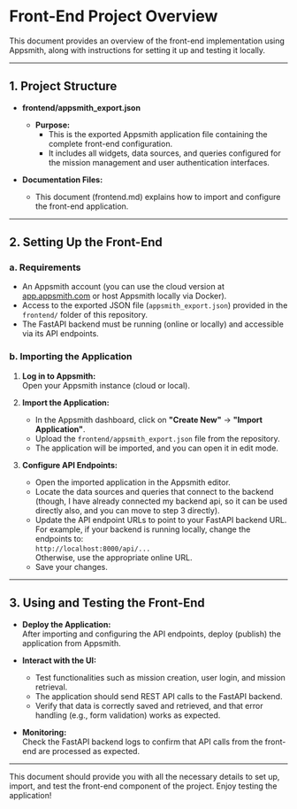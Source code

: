 # Front-End Project Overview

This document provides an overview of the front-end implementation using Appsmith, along with instructions for setting it up and testing it locally.

---

## 1. Project Structure

- **frontend/appsmith_export.json**  
  - **Purpose:**  
    - This is the exported Appsmith application file containing the complete front-end configuration.  
    - It includes all widgets, data sources, and queries configured for the mission management and user authentication interfaces.
    
- **Documentation Files:**  
  - This document (frontend.md) explains how to import and configure the front-end application.

---

## 2. Setting Up the Front-End

### a. Requirements

- An Appsmith account (you can use the cloud version at [app.appsmith.com](https://app.appsmith.com/) or host Appsmith locally via Docker).
- Access to the exported JSON file (`appsmith_export.json`) provided in the `frontend/` folder of this repository.
- The FastAPI backend must be running (online or locally) and accessible via its API endpoints.

### b. Importing the Application

1. **Log in to Appsmith:**  
   Open your Appsmith instance (cloud or local).

2. **Import the Application:**  
   - In the Appsmith dashboard, click on **"Create New"** → **"Import Application"**.
   - Upload the `frontend/appsmith_export.json` file from the repository.
   - The application will be imported, and you can open it in edit mode.

3. **Configure API Endpoints:**  
   - Open the imported application in the Appsmith editor.
   - Locate the data sources and queries that connect to the backend (though, I have already connected my backend api, so it can be used directly also, and you can move to step 3 directly).
   - Update the API endpoint URLs to point to your FastAPI backend URL. For example, if your backend is running locally, change the endpoints to:  
     `http://localhost:8000/api/...`  
     Otherwise, use the appropriate online URL.
   - Save your changes.

---

## 3. Using and Testing the Front-End

- **Deploy the Application:**  
  After importing and configuring the API endpoints, deploy (publish) the application from Appsmith.

- **Interact with the UI:**  
  - Test functionalities such as mission creation, user login, and mission retrieval.
  - The application should send REST API calls to the FastAPI backend.
  - Verify that data is correctly saved and retrieved, and that error handling (e.g., form validation) works as expected.

- **Monitoring:**  
  Check the FastAPI backend logs to confirm that API calls from the front-end are processed as expected.

---

This document should provide you with all the necessary details to set up, import, and test the front-end component of the project. Enjoy testing the application!

